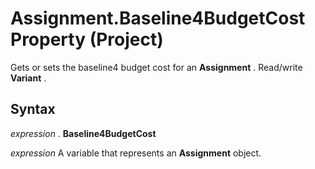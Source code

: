 
# Assignment.Baseline4BudgetCost Property (Project)

Gets or sets the baseline4 budget cost for an  **Assignment** . Read/write **Variant** .


## Syntax

 _expression_ . **Baseline4BudgetCost**

 _expression_ A variable that represents an **Assignment** object.

